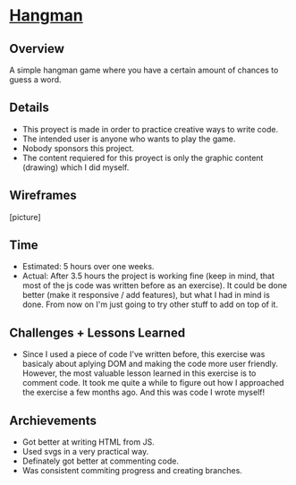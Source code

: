 # [Hangman](https://hangman-francisco.netlify.app/)

## Overview

A simple hangman game where you have a certain amount of chances to guess a word.

## Details

-   This proyect is made in order to practice creative ways to write code. 
-   The intended user is anyone who wants to play the game.
-   Nobody sponsors this project.
-   The content requiered for this proyect is only the graphic content (drawing) which I did myself.

## Wireframes

[picture]

## Time

-   Estimated: 5 hours over one weeks.
-   Actual: After 3.5 hours the project is working fine (keep in mind, that most of the js code was written before as an exercise). It could be done better (make it responsive / add features), but what I had in mind is done. From now on I'm just going to try other stuff to add on top of it. 

## Challenges + Lessons Learned

-   Since I used a piece of code I've written before, this exercise was basicaly about aplying DOM and making the code more user friendly. However, the most valuable lesson learned in this exercise is to comment code. It took me quite a while to figure out how I approached the exercise a few months ago. And this was code I wrote myself!

## Archievements

-   Got better at writing HTML from JS.
-   Used svgs in a very practical way.
-   Definately got better at commenting code.
-   Was consistent commiting progress and creating branches.
